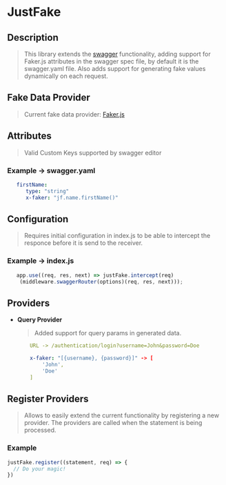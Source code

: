 # JustFake

## Description

 >This library extends the [swagger](https://swagger.io/) functionality, adding
 support for Faker.js attributes in the swagger spec file,
 by default it is the swagger.yaml file.
 Also adds support for generating fake values dynamically
 on each request.

## Fake Data Provider

>Current fake data provider:
    [Faker.js](https://github.com/Marak/faker.js/wiki)

## Attributes
>Valid Custom Keys supported by swagger editor 

### Example -> swagger.yaml

```yaml
   firstName:
      type: "string"
      x-faker: "jf.name.firstName()"
```

## Configuration

>Requires initial configuration in index.js to be able
to intercept the responce before it is send to the receiver.
 
### Example -> index.js

```javascript
   app.use((req, res, next) => justFake.intercept(req)
    (middleware.swaggerRouter(options)(req, res, next)));
```
 
## Providers

* **Query Provider**
    > Added support for query params in generated data. 
    
    ```yaml
        URL -> /authentication/login?username=John&password=Doe

        x-faker: "[{username}, {password}]" -> [
            'John',
            'Doe'
        ]
    ```

## Register Providers

>Allows to easily extend the current functionality by registering a new provider. The providers are called when the statement is being processed.

### Example
```javascript
justFake.register((statement, req) => {
  // Do your magic!
})
```
 